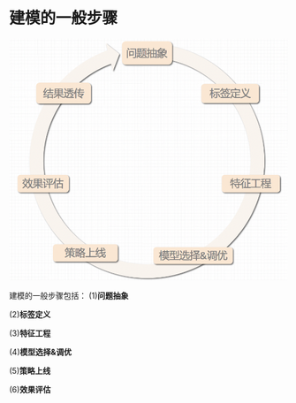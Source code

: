 # 建模的一般步骤

![图5.38：示例：用于估算<font color=gray size=72>猫禁令</font>在加入到 <font color=gray size=72>附近公园</font>和<font color=gray size=72>50平米</font>的组合时对预测结果的贡献。](https://raw.githubusercontent.com/buptss/RealTimeDataMiningInAction/master/MachineLearningMethodAndPractice/picture/steps.png)

建模的一般步骤包括：
(1)**问题抽象** 

(2)**标签定义**

(3)**特征工程**

(4)**模型选择&调优**



(5)**策略上线**

(6)**效果评估**

